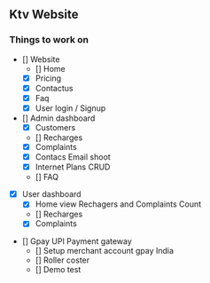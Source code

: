 ## Ktv Website 


### Things to work on

- [] Website
    - [] Home
    - [x] Pricing
    - [x] Contactus
    - [x] Faq
    - [x] User login / Signup
- [] Admin dashboard
    - [x] Customers 
    - [] Recharges
    - [x] Complaints 
    - [x] Contacs Email shoot
    - [x] Internet Plans CRUD
    - [] FAQ 
- [x] User dashboard
    - [x] Home view Rechagers and Complaints Count 
    - [] Recharges
    - [x] Complaints
- [] Gpay UPI Payment gateway
    - [] Setup merchant account gpay India
    - [] Roller coster
    - [] Demo test
